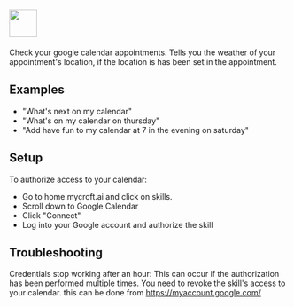 # <img src="https://raw.githack.com/FortAwesome/Font-Awesome/master/svgs/solid/calendar-day.svg" card_color="#222222" width="50" height="50" style="vertical-align:bottom"/>
Check your google calendar appointments.
Tells you the weather of your appointment's location, if the location is has been set in the appointment.

## Examples
* "What's next on my calendar"
* "What's on my calendar on thursday"
* "Add have fun to my calendar at 7 in the evening on saturday"

## Setup
To authorize access to your calendar:
- Go to home.mycroft.ai and click on skills.
- Scroll down to Google Calendar
- Click "Connect"
- Log into your Google account and authorize the skill

## Troubleshooting

Credentials stop working after an hour: This can occur if the authorization has been performed multiple times. You need to revoke the skill's access to your calendar. this can be done from https://myaccount.google.com/
